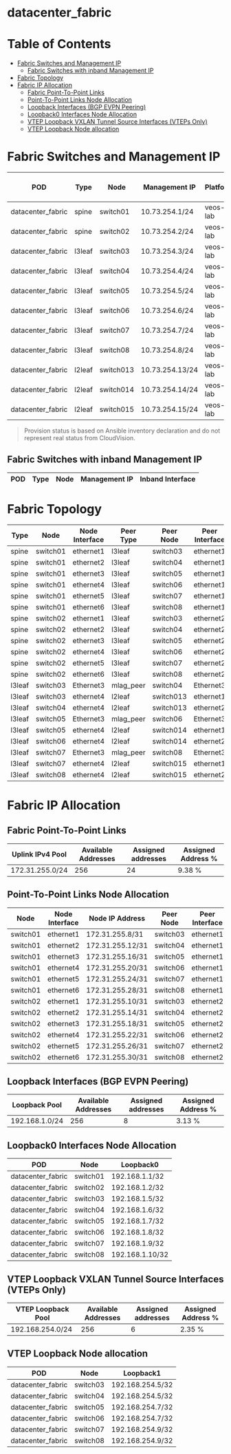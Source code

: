 # datacenter_fabric

# Table of Contents

- [Fabric Switches and Management IP](#fabric-switches-and-management-ip)
  - [Fabric Switches with inband Management IP](#fabric-switches-with-inband-management-ip)
- [Fabric Topology](#fabric-topology)
- [Fabric IP Allocation](#fabric-ip-allocation)
  - [Fabric Point-To-Point Links](#fabric-point-to-point-links)
  - [Point-To-Point Links Node Allocation](#point-to-point-links-node-allocation)
  - [Loopback Interfaces (BGP EVPN Peering)](#loopback-interfaces-bgp-evpn-peering)
  - [Loopback0 Interfaces Node Allocation](#loopback0-interfaces-node-allocation)
  - [VTEP Loopback VXLAN Tunnel Source Interfaces (VTEPs Only)](#vtep-loopback-vxlan-tunnel-source-interfaces-vteps-only)
  - [VTEP Loopback Node allocation](#vtep-loopback-node-allocation)

# Fabric Switches and Management IP

| POD | Type | Node | Management IP | Platform | Provisioned in CloudVision |
| --- | ---- | ---- | ------------- | -------- | -------------------------- |
| datacenter_fabric | spine | switch01 | 10.73.254.1/24 | veos-lab | Provisioned |
| datacenter_fabric | spine | switch02 | 10.73.254.2/24 | veos-lab | Provisioned |
| datacenter_fabric | l3leaf | switch03 | 10.73.254.3/24 | veos-lab | Provisioned |
| datacenter_fabric | l3leaf | switch04 | 10.73.254.4/24 | veos-lab | Provisioned |
| datacenter_fabric | l3leaf | switch05 | 10.73.254.5/24 | veos-lab | Provisioned |
| datacenter_fabric | l3leaf | switch06 | 10.73.254.6/24 | veos-lab | Provisioned |
| datacenter_fabric | l3leaf | switch07 | 10.73.254.7/24 | veos-lab | Provisioned |
| datacenter_fabric | l3leaf | switch08 | 10.73.254.8/24 | veos-lab | Provisioned |
| datacenter_fabric | l2leaf | switch013 | 10.73.254.13/24 | veos-lab | Provisioned |
| datacenter_fabric | l2leaf | switch014 | 10.73.254.14/24 | veos-lab | Provisioned |
| datacenter_fabric | l2leaf | switch015 | 10.73.254.15/24 | veos-lab | Provisioned |

> Provision status is based on Ansible inventory declaration and do not represent real status from CloudVision.

## Fabric Switches with inband Management IP
| POD | Type | Node | Management IP | Inband Interface |
| --- | ---- | ---- | ------------- | ---------------- |

# Fabric Topology

| Type | Node | Node Interface | Peer Type | Peer Node | Peer Interface |
| ---- | ---- | -------------- | --------- | ----------| -------------- |
| spine | switch01 | ethernet1 | l3leaf | switch03 | ethernet1 |
| spine | switch01 | ethernet2 | l3leaf | switch04 | ethernet1 |
| spine | switch01 | ethernet3 | l3leaf | switch05 | ethernet1 |
| spine | switch01 | ethernet4 | l3leaf | switch06 | ethernet1 |
| spine | switch01 | ethernet5 | l3leaf | switch07 | ethernet1 |
| spine | switch01 | ethernet6 | l3leaf | switch08 | ethernet1 |
| spine | switch02 | ethernet1 | l3leaf | switch03 | ethernet2 |
| spine | switch02 | ethernet2 | l3leaf | switch04 | ethernet2 |
| spine | switch02 | ethernet3 | l3leaf | switch05 | ethernet2 |
| spine | switch02 | ethernet4 | l3leaf | switch06 | ethernet2 |
| spine | switch02 | ethernet5 | l3leaf | switch07 | ethernet2 |
| spine | switch02 | ethernet6 | l3leaf | switch08 | ethernet2 |
| l3leaf | switch03 | Ethernet3 | mlag_peer | switch04 | Ethernet3 |
| l3leaf | switch03 | ethernet4 | l2leaf | switch013 | ethernet1 |
| l3leaf | switch04 | ethernet4 | l2leaf | switch013 | ethernet2 |
| l3leaf | switch05 | Ethernet3 | mlag_peer | switch06 | Ethernet3 |
| l3leaf | switch05 | ethernet4 | l2leaf | switch014 | ethernet1 |
| l3leaf | switch06 | ethernet4 | l2leaf | switch014 | ethernet2 |
| l3leaf | switch07 | Ethernet3 | mlag_peer | switch08 | Ethernet3 |
| l3leaf | switch07 | ethernet4 | l2leaf | switch015 | ethernet1 |
| l3leaf | switch08 | ethernet4 | l2leaf | switch015 | ethernet2 |

# Fabric IP Allocation

## Fabric Point-To-Point Links

| Uplink IPv4 Pool | Available Addresses | Assigned addresses | Assigned Address % |
| ---------------- | ------------------- | ------------------ | ------------------ |
| 172.31.255.0/24 | 256 | 24 | 9.38 % |

## Point-To-Point Links Node Allocation

| Node | Node Interface | Node IP Address | Peer Node | Peer Interface | Peer IP Address |
| ---- | -------------- | --------------- | --------- | -------------- | --------------- |
| switch01 | ethernet1 | 172.31.255.8/31 | switch03 | ethernet1 | 172.31.255.9/31 |
| switch01 | ethernet2 | 172.31.255.12/31 | switch04 | ethernet1 | 172.31.255.13/31 |
| switch01 | ethernet3 | 172.31.255.16/31 | switch05 | ethernet1 | 172.31.255.17/31 |
| switch01 | ethernet4 | 172.31.255.20/31 | switch06 | ethernet1 | 172.31.255.21/31 |
| switch01 | ethernet5 | 172.31.255.24/31 | switch07 | ethernet1 | 172.31.255.25/31 |
| switch01 | ethernet6 | 172.31.255.28/31 | switch08 | ethernet1 | 172.31.255.29/31 |
| switch02 | ethernet1 | 172.31.255.10/31 | switch03 | ethernet2 | 172.31.255.11/31 |
| switch02 | ethernet2 | 172.31.255.14/31 | switch04 | ethernet2 | 172.31.255.15/31 |
| switch02 | ethernet3 | 172.31.255.18/31 | switch05 | ethernet2 | 172.31.255.19/31 |
| switch02 | ethernet4 | 172.31.255.22/31 | switch06 | ethernet2 | 172.31.255.23/31 |
| switch02 | ethernet5 | 172.31.255.26/31 | switch07 | ethernet2 | 172.31.255.27/31 |
| switch02 | ethernet6 | 172.31.255.30/31 | switch08 | ethernet2 | 172.31.255.31/31 |

## Loopback Interfaces (BGP EVPN Peering)

| Loopback Pool | Available Addresses | Assigned addresses | Assigned Address % |
| ------------- | ------------------- | ------------------ | ------------------ |
| 192.168.1.0/24 | 256 | 8 | 3.13 % |

## Loopback0 Interfaces Node Allocation

| POD | Node | Loopback0 |
| --- | ---- | --------- |
| datacenter_fabric | switch01 | 192.168.1.1/32 |
| datacenter_fabric | switch02 | 192.168.1.2/32 |
| datacenter_fabric | switch03 | 192.168.1.5/32 |
| datacenter_fabric | switch04 | 192.168.1.6/32 |
| datacenter_fabric | switch05 | 192.168.1.7/32 |
| datacenter_fabric | switch06 | 192.168.1.8/32 |
| datacenter_fabric | switch07 | 192.168.1.9/32 |
| datacenter_fabric | switch08 | 192.168.1.10/32 |

## VTEP Loopback VXLAN Tunnel Source Interfaces (VTEPs Only)

| VTEP Loopback Pool | Available Addresses | Assigned addresses | Assigned Address % |
| --------------------- | ------------------- | ------------------ | ------------------ |
| 192.168.254.0/24 | 256 | 6 | 2.35 % |

## VTEP Loopback Node allocation

| POD | Node | Loopback1 |
| --- | ---- | --------- |
| datacenter_fabric | switch03 | 192.168.254.5/32 |
| datacenter_fabric | switch04 | 192.168.254.5/32 |
| datacenter_fabric | switch05 | 192.168.254.7/32 |
| datacenter_fabric | switch06 | 192.168.254.7/32 |
| datacenter_fabric | switch07 | 192.168.254.9/32 |
| datacenter_fabric | switch08 | 192.168.254.9/32 |
